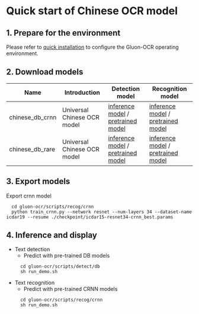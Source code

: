 # Quick start of Chinese OCR model

## 1. Prepare for the environment

Please refer to [quick installation](./installation.md) to configure the Gluon-OCR operating environment.

## 2. Download models
|Name| Introduction | Detection model |Recognition model|
|-|-|-|-|
|chinese_db_crnn|Universal Chinese OCR model|[inference model]() / [pretrained model]()|[inference model]() / [pretrained model]()|
|chinese_db_rare|Universal Chinese OCR model|[inference model]() / [pretrained model]()|[inference model]() / [pretrained model]()|


## 3. Export models
  Export crnn model
  ```
    cd gluon-ocr/scripts/recog/crnn
    python train_crnn.py --network resnet --num-layers 34 --dataset-name icdar19 --resume ./checkpoint/icdar15-resnet34-crnn_best.params
  ```   

## 4. Inference and display
  - Text detection
      - Predict with pre-trained DB models
      ```
        cd gluon-ocr/scripts/detect/db
        sh run_demo.sh
      ```
  - Text recognition
      - Predict with pre-trained CRNN models
      ```
        cd gluon-ocr/scripts/recog/crnn
        sh run_demo.sh
      ```